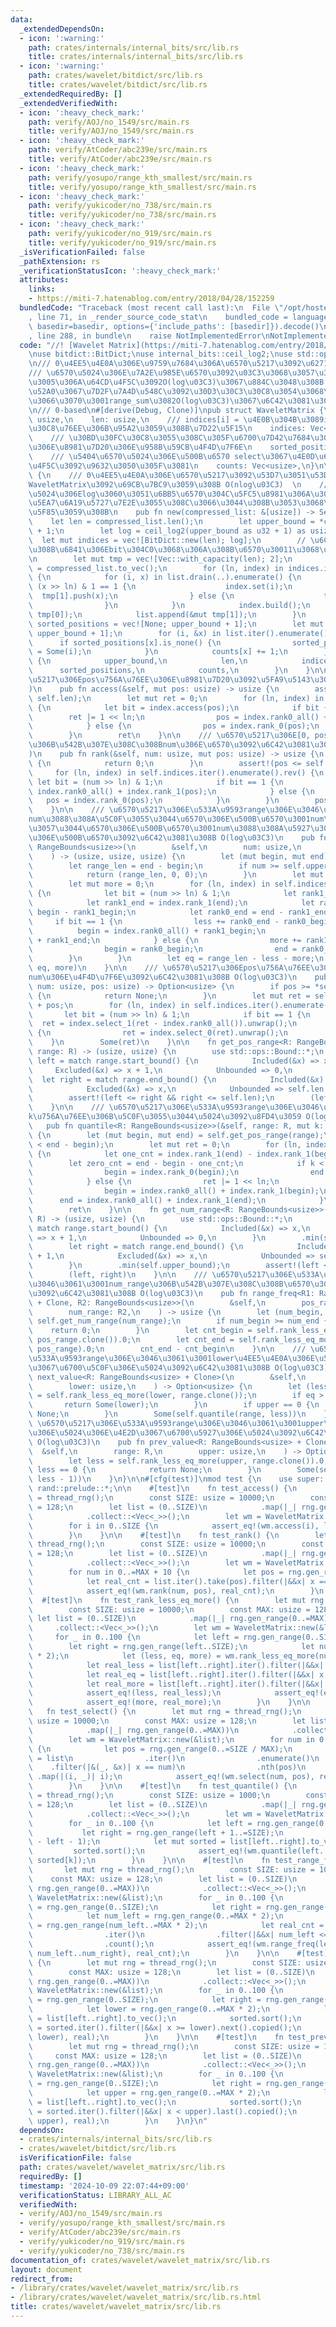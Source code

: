 ```yaml
---
data:
  _extendedDependsOn:
  - icon: ':warning:'
    path: crates/internals/internal_bits/src/lib.rs
    title: crates/internals/internal_bits/src/lib.rs
  - icon: ':warning:'
    path: crates/wavelet/bitdict/src/lib.rs
    title: crates/wavelet/bitdict/src/lib.rs
  _extendedRequiredBy: []
  _extendedVerifiedWith:
  - icon: ':heavy_check_mark:'
    path: verify/AOJ/no_1549/src/main.rs
    title: verify/AOJ/no_1549/src/main.rs
  - icon: ':heavy_check_mark:'
    path: verify/AtCoder/abc239e/src/main.rs
    title: verify/AtCoder/abc239e/src/main.rs
  - icon: ':heavy_check_mark:'
    path: verify/yosupo/range_kth_smallest/src/main.rs
    title: verify/yosupo/range_kth_smallest/src/main.rs
  - icon: ':heavy_check_mark:'
    path: verify/yukicoder/no_738/src/main.rs
    title: verify/yukicoder/no_738/src/main.rs
  - icon: ':heavy_check_mark:'
    path: verify/yukicoder/no_919/src/main.rs
    title: verify/yukicoder/no_919/src/main.rs
  _isVerificationFailed: false
  _pathExtension: rs
  _verificationStatusIcon: ':heavy_check_mark:'
  attributes:
    links:
    - https://miti-7.hatenablog.com/entry/2018/04/28/152259
  bundledCode: "Traceback (most recent call last):\n  File \"/opt/hostedtoolcache/Python/3.10.15/x64/lib/python3.10/site-packages/onlinejudge_verify/documentation/build.py\"\
    , line 71, in _render_source_code_stat\n    bundled_code = language.bundle(stat.path,\
    \ basedir=basedir, options={'include_paths': [basedir]}).decode()\n  File \"/opt/hostedtoolcache/Python/3.10.15/x64/lib/python3.10/site-packages/onlinejudge_verify/languages/rust.py\"\
    , line 288, in bundle\n    raise NotImplementedError\nNotImplementedError\n"
  code: "//! [Wavelet Matrix](https://miti-7.hatenablog.com/entry/2018/04/28/152259)\n\
    \nuse bitdict::BitDict;\nuse internal_bits::ceil_log2;\nuse std::ops::RangeBounds;\n\
    \n/// 0\u4EE5\u4E0A\u306E\u9759\u7684\u306A\u6570\u5217\u3092\u6271\u3046  \n\
    /// \u6570\u5024\u306E\u7A2E\u985E\u6570\u3092\u03C3\u3068\u3057\u3066\u3001\u69D8\
    \u3005\u306A\u64CD\u4F5C\u3092O(log\u03C3)\u3067\u884C\u3048\u308B  \n/// \u8FFD\
    \u52A0\u3067\u7D2F\u7A4D\u548C\u3092\u30D3\u30C3\u30C8\u3054\u3068\u306B\u6301\
    \u3066\u3070\u3001range_sum\u3082O(log\u03C3)\u3067\u6C42\u3081\u3089\u308C\u308B\
    \n/// 0-based\n#[derive(Debug, Clone)]\npub struct WaveletMatrix {\n    upper_bound:\
    \ usize,\n    len: usize,\n    /// indices[i] = \u4E0B\u304B\u3089i\u30D3\u30C3\
    \u30C8\u76EE\u306B\u95A2\u3059\u308B\u7D22\u5F15\n    indices: Vec<BitDict>,\n\
    \    /// \u30BD\u30FC\u30C8\u3055\u308C\u305F\u6700\u7D42\u7684\u306A\u6570\u5217\
    \u306E\u8981\u7D20\u306E\u958B\u59CB\u4F4D\u7F6E\n    sorted_positions: Vec<Option<usize>>,\n\
    \    /// \u5404\u6570\u5024\u306E\u500B\u6570 select\u3067\u4E0D\u6B63\u306A\u64CD\
    \u4F5C\u3092\u9632\u3050\u305F\u3081\n    counts: Vec<usize>,\n}\n\nimpl WaveletMatrix\
    \ {\n    /// 0\u4EE5\u4E0A\u306E\u6570\u5217\u3092\u53D7\u3051\u53D6\u308A\u3001\
    WaveletMatrix\u3092\u69CB\u7BC9\u3059\u308B O(nlog\u03C3)  \n    /// \u6700\u5927\
    \u5024\u306Elog\u3060\u3051\u6BB5\u6570\u304C\u5FC5\u8981\u306A\u306E\u3067\u3001\
    \u5EA7\u6A19\u5727\u7E2E\u3055\u308C\u3066\u3044\u308B\u3053\u3068\u3092\u671F\
    \u5F85\u3059\u308B\n    pub fn new(compressed_list: &[usize]) -> Self {\n    \
    \    let len = compressed_list.len();\n        let upper_bound = *compressed_list.iter().max().unwrap_or(&0)\
    \ + 1;\n        let log = ceil_log2(upper_bound as u32 + 1) as usize;\n      \
    \  let mut indices = vec![BitDict::new(len); log];\n        // \u6CE8\u76EE\u3059\
    \u308B\u6841\u306Ebit\u304C0\u3068\u306A\u308B\u6570\u30011\u3068\u306A\u308B\u6570\
    \n        let mut tmp = vec![Vec::with_capacity(len); 2];\n        let mut list\
    \ = compressed_list.to_vec();\n        for (ln, index) in indices.iter_mut().enumerate().rev()\
    \ {\n            for (i, x) in list.drain(..).enumerate() {\n                if\
    \ (x >> ln) & 1 == 1 {\n                    index.set(i);\n                  \
    \  tmp[1].push(x);\n                } else {\n                    tmp[0].push(x);\n\
    \                }\n            }\n            index.build();\n            list.append(&mut\
    \ tmp[0]);\n            list.append(&mut tmp[1]);\n        }\n        let mut\
    \ sorted_positions = vec![None; upper_bound + 1];\n        let mut counts = vec![0;\
    \ upper_bound + 1];\n        for (i, &x) in list.iter().enumerate() {\n      \
    \      if sorted_positions[x].is_none() {\n                sorted_positions[x]\
    \ = Some(i);\n            }\n            counts[x] += 1;\n        }\n        Self\
    \ {\n            upper_bound,\n            len,\n            indices,\n      \
    \      sorted_positions,\n            counts,\n        }\n    }\n\n    /// \u6570\
    \u5217\u306Epos\u756A\u76EE\u306E\u8981\u7D20\u3092\u5FA9\u5143\u3059\u308B O(log\u03C3\
    )\n    pub fn access(&self, mut pos: usize) -> usize {\n        assert!(pos <\
    \ self.len);\n        let mut ret = 0;\n        for (ln, index) in self.indices.iter().enumerate().rev()\
    \ {\n            let bit = index.access(pos);\n            if bit {\n        \
    \        ret |= 1 << ln;\n                pos = index.rank0_all() + index.rank_1(pos);\n\
    \            } else {\n                pos = index.rank_0(pos);\n            }\n\
    \        }\n        ret\n    }\n\n    /// \u6570\u5217\u306E[0, pos)\u533A\u9593\
    \u306B\u542B\u307E\u308C\u308Bnum\u306E\u6570\u3092\u6C42\u3081\u308B O(log\u03C3\
    )\n    pub fn rank(&self, num: usize, mut pos: usize) -> usize {\n        if self.sorted_positions.get(num).unwrap_or(&None).is_none()\
    \ {\n            return 0;\n        }\n        assert!(pos <= self.len);\n   \
    \     for (ln, index) in self.indices.iter().enumerate().rev() {\n           \
    \ let bit = (num >> ln) & 1;\n            if bit == 1 {\n                pos =\
    \ index.rank0_all() + index.rank_1(pos);\n            } else {\n             \
    \   pos = index.rank_0(pos);\n            }\n        }\n        pos - self.sorted_positions[num].unwrap()\n\
    \    }\n\n    /// \u6570\u5217\u306E\u533A\u9593range\u306E\u3046\u3061\u3001\
    num\u3088\u308A\u5C0F\u3055\u3044\u6570\u306E\u500B\u6570\u3001num\u3068\u7B49\
    \u3057\u3044\u6570\u306E\u500B\u6570\u3001num\u3088\u308A\u5927\u304D\u3044\u6570\
    \u306E\u500B\u6570\u3092\u6C42\u3081\u308B O(log\u03C3)\n    pub fn rank_less_eq_more<R:\
    \ RangeBounds<usize>>(\n        &self,\n        num: usize,\n        range: R,\n\
    \    ) -> (usize, usize, usize) {\n        let (mut begin, mut end) = self.get_pos_range(range);\n\
    \        let range_len = end - begin;\n        if num >= self.upper_bound {\n\
    \            return (range_len, 0, 0);\n        }\n        let mut less = 0;\n\
    \        let mut more = 0;\n        for (ln, index) in self.indices.iter().enumerate().rev()\
    \ {\n            let bit = (num >> ln) & 1;\n            let rank1_begin = index.rank_1(begin);\n\
    \            let rank1_end = index.rank_1(end);\n            let rank0_begin =\
    \ begin - rank1_begin;\n            let rank0_end = end - rank1_end;\n       \
    \     if bit == 1 {\n                less += rank0_end - rank0_begin;\n      \
    \          begin = index.rank0_all() + rank1_begin;\n                end = index.rank0_all()\
    \ + rank1_end;\n            } else {\n                more += rank1_end - rank1_begin;\n\
    \                begin = rank0_begin;\n                end = rank0_end;\n    \
    \        }\n        }\n        let eq = range_len - less - more;\n        (less,\
    \ eq, more)\n    }\n\n    /// \u6570\u5217\u306Epos\u756A\u76EE\u306E\u6570\u5024\
    num\u306E\u4F4D\u7F6E\u3092\u6C42\u3081\u308B O(log\u03C3)\n    pub fn select(&self,\
    \ num: usize, pos: usize) -> Option<usize> {\n        if pos >= *self.counts.get(num)?\
    \ {\n            return None;\n        }\n        let mut ret = self.sorted_positions[num].unwrap()\
    \ + pos;\n        for (ln, index) in self.indices.iter().enumerate() {\n     \
    \       let bit = (num >> ln) & 1;\n            if bit == 1 {\n              \
    \  ret = index.select_1(ret - index.rank0_all()).unwrap();\n            } else\
    \ {\n                ret = index.select_0(ret).unwrap();\n            }\n    \
    \    }\n        Some(ret)\n    }\n\n    fn get_pos_range<R: RangeBounds<usize>>(&self,\
    \ range: R) -> (usize, usize) {\n        use std::ops::Bound::*;\n        let\
    \ left = match range.start_bound() {\n            Included(&x) => x,\n       \
    \     Excluded(&x) => x + 1,\n            Unbounded => 0,\n        };\n      \
    \  let right = match range.end_bound() {\n            Included(&x) => x + 1,\n\
    \            Excluded(&x) => x,\n            Unbounded => self.len,\n        };\n\
    \        assert!(left <= right && right <= self.len);\n        (left, right)\n\
    \    }\n\n    /// \u6570\u5217\u306E\u533A\u9593range\u306E\u3046\u3061\u3001\
    k\u756A\u76EE\u306B\u5C0F\u3055\u3044\u5024\u3092\u8FD4\u3059 O(log\u03C3)\n \
    \   pub fn quantile<R: RangeBounds<usize>>(&self, range: R, mut k: usize) -> usize\
    \ {\n        let (mut begin, mut end) = self.get_pos_range(range);\n        assert!(k\
    \ < end - begin);\n        let mut ret = 0;\n        for (ln, index) in self.indices.iter().enumerate().rev()\
    \ {\n            let one_cnt = index.rank_1(end) - index.rank_1(begin);\n    \
    \        let zero_cnt = end - begin - one_cnt;\n            if k < zero_cnt {\n\
    \                begin = index.rank_0(begin);\n                end = index.rank_0(end);\n\
    \            } else {\n                ret |= 1 << ln;\n                k -= zero_cnt;\n\
    \                begin = index.rank0_all() + index.rank_1(begin);\n          \
    \      end = index.rank0_all() + index.rank_1(end);\n            }\n        }\n\
    \        ret\n    }\n\n    fn get_num_range<R: RangeBounds<usize>>(&self, range:\
    \ R) -> (usize, usize) {\n        use std::ops::Bound::*;\n        let left =\
    \ match range.start_bound() {\n            Included(&x) => x,\n            Excluded(&x)\
    \ => x + 1,\n            Unbounded => 0,\n        }\n        .min(self.upper_bound);\n\
    \        let right = match range.end_bound() {\n            Included(&x) => x\
    \ + 1,\n            Excluded(&x) => x,\n            Unbounded => self.upper_bound,\n\
    \        }\n        .min(self.upper_bound);\n        assert!(left <= right);\n\
    \        (left, right)\n    }\n\n    /// \u6570\u5217\u306E\u533A\u9593pos_range\u306E\
    \u3046\u3061\u3001num_range\u306B\u542B\u307E\u308C\u308B\u6570\u306E\u500B\u6570\
    \u3092\u6C42\u3081\u308B O(log\u03C3)\n    pub fn range_freq<R1: RangeBounds<usize>\
    \ + Clone, R2: RangeBounds<usize>>(\n        &self,\n        pos_range: R1,\n\
    \        num_range: R2,\n    ) -> usize {\n        let (num_begin, num_end) =\
    \ self.get_num_range(num_range);\n        if num_begin >= num_end {\n        \
    \    return 0;\n        }\n        let cnt_begin = self.rank_less_eq_more(num_begin,\
    \ pos_range.clone()).0;\n        let cnt_end = self.rank_less_eq_more(num_end,\
    \ pos_range).0;\n        cnt_end - cnt_begin\n    }\n\n    /// \u6570\u5217\u306E\
    \u533A\u9593range\u306E\u3046\u3061\u3001lower\u4EE5\u4E0A\u306E\u5024\u306E\u4E2D\
    \u3067\u6700\u5C0F\u306E\u5024\u3092\u6C42\u3081\u308B O(log\u03C3)\n    pub fn\
    \ next_value<R: RangeBounds<usize> + Clone>(\n        &self,\n        range: R,\n\
    \        lower: usize,\n    ) -> Option<usize> {\n        let (less, eq, upper)\
    \ = self.rank_less_eq_more(lower, range.clone());\n        if eq > 0 {\n     \
    \       return Some(lower);\n        }\n        if upper == 0 {\n            return\
    \ None;\n        }\n        Some(self.quantile(range, less))\n    }\n\n    ///\
    \ \u6570\u5217\u306E\u533A\u9593range\u306E\u3046\u3061\u3001upper\u672A\u6E80\
    \u306E\u5024\u306E\u4E2D\u3067\u6700\u5927\u306E\u5024\u3092\u6C42\u3081\u308B\
    \ O(log\u03C3)\n    pub fn prev_value<R: RangeBounds<usize> + Clone>(\n      \
    \  &self,\n        range: R,\n        upper: usize,\n    ) -> Option<usize> {\n\
    \        let less = self.rank_less_eq_more(upper, range.clone()).0;\n        if\
    \ less == 0 {\n            return None;\n        }\n        Some(self.quantile(range,\
    \ less - 1))\n    }\n}\n\n#[cfg(test)]\nmod test {\n    use super::*;\n    use\
    \ rand::prelude::*;\n\n    #[test]\n    fn test_access() {\n        let mut rng\
    \ = thread_rng();\n        const SIZE: usize = 10000;\n        const MAX: usize\
    \ = 128;\n        let list = (0..SIZE)\n            .map(|_| rng.gen_range(0..=MAX))\n\
    \            .collect::<Vec<_>>();\n        let wm = WaveletMatrix::new(&list);\n\
    \        for i in 0..SIZE {\n            assert_eq!(wm.access(i), list[i]);\n\
    \        }\n    }\n\n    #[test]\n    fn test_rank() {\n        let mut rng =\
    \ thread_rng();\n        const SIZE: usize = 10000;\n        const MAX: usize\
    \ = 128;\n        let list = (0..SIZE)\n            .map(|_| rng.gen_range(0..=MAX))\n\
    \            .collect::<Vec<_>>();\n        let wm = WaveletMatrix::new(&list);\n\
    \        for num in 0..=MAX + 10 {\n            let pos = rng.gen_range(0..SIZE);\n\
    \            let real_cnt = list.iter().take(pos).filter(|&&x| x == num).count();\n\
    \            assert_eq!(wm.rank(num, pos), real_cnt);\n        }\n    }\n\n  \
    \  #[test]\n    fn test_rank_less_eq_more() {\n        let mut rng = thread_rng();\n\
    \        const SIZE: usize = 10000;\n        const MAX: usize = 128;\n       \
    \ let list = (0..SIZE)\n            .map(|_| rng.gen_range(0..=MAX))\n       \
    \     .collect::<Vec<_>>();\n        let wm = WaveletMatrix::new(&list);\n   \
    \     for _ in 0..100 {\n            let left = rng.gen_range(0..SIZE);\n    \
    \        let right = rng.gen_range(left..SIZE);\n            let num = rng.gen_range(0..=MAX\
    \ * 2);\n            let (less, eq, more) = wm.rank_less_eq_more(num, left..right);\n\
    \            let real_less = list[left..right].iter().filter(|&&x| x < num).count();\n\
    \            let real_eq = list[left..right].iter().filter(|&&x| x == num).count();\n\
    \            let real_more = list[left..right].iter().filter(|&&x| x > num).count();\n\
    \            assert_eq!(less, real_less);\n            assert_eq!(eq, real_eq);\n\
    \            assert_eq!(more, real_more);\n        }\n    }\n\n    #[test]\n \
    \   fn test_select() {\n        let mut rng = thread_rng();\n        const SIZE:\
    \ usize = 10000;\n        const MAX: usize = 128;\n        let list = (0..SIZE)\n\
    \            .map(|_| rng.gen_range(0..=MAX))\n            .collect::<Vec<_>>();\n\
    \        let wm = WaveletMatrix::new(&list);\n        for num in 0..=MAX + 10\
    \ {\n            let pos = rng.gen_range(0..=SIZE / MAX);\n            let real_pos\
    \ = list\n                .iter()\n                .enumerate()\n            \
    \    .filter(|&(_, &x)| x == num)\n                .nth(pos)\n               \
    \ .map(|(i, _)| i);\n            assert_eq!(wm.select(num, pos), real_pos);\n\
    \        }\n    }\n\n    #[test]\n    fn test_quantile() {\n        let mut rng\
    \ = thread_rng();\n        const SIZE: usize = 1000;\n        const MAX: usize\
    \ = 128;\n        let list = (0..SIZE)\n            .map(|_| rng.gen_range(0..=MAX))\n\
    \            .collect::<Vec<_>>();\n        let wm = WaveletMatrix::new(&list);\n\
    \        for _ in 0..100 {\n            let left = rng.gen_range(0..SIZE);\n \
    \           let right = rng.gen_range(left + 1..=SIZE);\n            let k = rng.gen_range(0..=right\
    \ - left - 1);\n            let mut sorted = list[left..right].to_vec();\n   \
    \         sorted.sort();\n            assert_eq!(wm.quantile(left..right, k),\
    \ sorted[k]);\n        }\n    }\n\n    #[test]\n    fn test_range_freq() {\n \
    \       let mut rng = thread_rng();\n        const SIZE: usize = 10000;\n    \
    \    const MAX: usize = 128;\n        let list = (0..SIZE)\n            .map(|_|\
    \ rng.gen_range(0..=MAX))\n            .collect::<Vec<_>>();\n        let wm =\
    \ WaveletMatrix::new(&list);\n        for _ in 0..100 {\n            let left\
    \ = rng.gen_range(0..SIZE);\n            let right = rng.gen_range(left..SIZE);\n\
    \            let num_left = rng.gen_range(0..=MAX * 2);\n            let num_right\
    \ = rng.gen_range(num_left..=MAX * 2);\n            let real_cnt = list[left..right]\n\
    \                .iter()\n                .filter(|&&x| num_left <= x && x < num_right)\n\
    \                .count();\n            assert_eq!(wm.range_freq(left..right,\
    \ num_left..num_right), real_cnt);\n        }\n    }\n\n    #[test]\n    fn test_next_value()\
    \ {\n        let mut rng = thread_rng();\n        const SIZE: usize = 10000;\n\
    \        const MAX: usize = 128;\n        let list = (0..SIZE)\n            .map(|_|\
    \ rng.gen_range(0..=MAX))\n            .collect::<Vec<_>>();\n        let wm =\
    \ WaveletMatrix::new(&list);\n        for _ in 0..100 {\n            let left\
    \ = rng.gen_range(0..SIZE);\n            let right = rng.gen_range(left..SIZE);\n\
    \            let lower = rng.gen_range(0..=MAX * 2);\n            let mut sorted\
    \ = list[left..right].to_vec();\n            sorted.sort();\n            let real\
    \ = sorted.iter().filter(|&&x| x >= lower).next().copied();\n            assert_eq!(wm.next_value(left..right,\
    \ lower), real);\n        }\n    }\n\n    #[test]\n    fn test_prev_value() {\n\
    \        let mut rng = thread_rng();\n        const SIZE: usize = 10000;\n   \
    \     const MAX: usize = 128;\n        let list = (0..SIZE)\n            .map(|_|\
    \ rng.gen_range(0..=MAX))\n            .collect::<Vec<_>>();\n        let wm =\
    \ WaveletMatrix::new(&list);\n        for _ in 0..100 {\n            let left\
    \ = rng.gen_range(0..SIZE);\n            let right = rng.gen_range(left..SIZE);\n\
    \            let upper = rng.gen_range(0..=MAX * 2);\n            let mut sorted\
    \ = list[left..right].to_vec();\n            sorted.sort();\n            let real\
    \ = sorted.iter().filter(|&&x| x < upper).last().copied();\n            assert_eq!(wm.prev_value(left..right,\
    \ upper), real);\n        }\n    }\n}\n"
  dependsOn:
  - crates/internals/internal_bits/src/lib.rs
  - crates/wavelet/bitdict/src/lib.rs
  isVerificationFile: false
  path: crates/wavelet/wavelet_matrix/src/lib.rs
  requiredBy: []
  timestamp: '2024-10-09 22:07:44+09:00'
  verificationStatus: LIBRARY_ALL_AC
  verifiedWith:
  - verify/AOJ/no_1549/src/main.rs
  - verify/yosupo/range_kth_smallest/src/main.rs
  - verify/AtCoder/abc239e/src/main.rs
  - verify/yukicoder/no_919/src/main.rs
  - verify/yukicoder/no_738/src/main.rs
documentation_of: crates/wavelet/wavelet_matrix/src/lib.rs
layout: document
redirect_from:
- /library/crates/wavelet/wavelet_matrix/src/lib.rs
- /library/crates/wavelet/wavelet_matrix/src/lib.rs.html
title: crates/wavelet/wavelet_matrix/src/lib.rs
---
```


